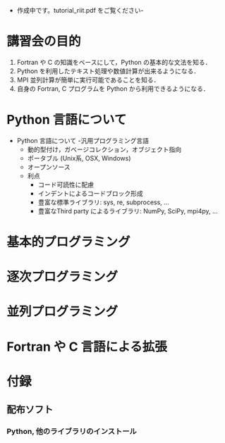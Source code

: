 - 作成中です。tutorial_riit.pdf をご覧ください-

# 講習会の目的
1. Fortran や C の知識をベースにして，Python の基本的な文法を知る．
1. Python を利用したテキスト処理や数値計算が出来るようになる．
1. MPI 並列計算が簡単に実行可能であることを知る．
1. 自身の Fortran, C プログラムを Python から利用できるようになる．

# Python 言語について
- Python 言語について
  -汎用プログラミング言語
  - 動的型付け，ガベージコレクション，オブジェクト指向
  - ポータブル (Unix系, OSX, Windows)
  - オープンソース
  - 利点
    - コード可読性に配慮
     - インデントによるコードブロック形成
     - 豊富な標準ライブラリ: sys, re, subprocess, ...
     - 豊富なThird party によるライブラリ: NumPy, SciPy, mpi4py, ...

# 基本的プログラミング
# 逐次プログラミング
# 並列プログラミング
# Fortran や C 言語による拡張
# 付録
## 配布ソフト
### Python, 他のライブラリのインストール
